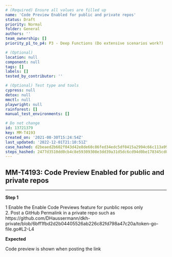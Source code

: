 ```yaml
---
# (Required) Ensure all values are filled up
name: 'Code Preview Enabled for public and private repos'
status: Draft
priority: Normal
folder: General
authors: ''
team_ownership: []
priority_p1_to_p4: P3 - Deep Functions (Do extensive scenarios work?)

# (Optional)
location: null
component: null
tags: []
labels: []
tested_by_contributor: ''

# (Optional) Test type and tools
cypress: null
detox: null
mmctl: null
playwright: null
rainforest: []
manual_test_environments: []

# Do not change
id: 13721379
key: MM-T4193
created_on: '2021-08-30T15:24:54Z'
last_updated: '2022-12-01T21:10:51Z'
case_hashed: d2beaed2b602f043d42e8de60c86fed34edc5df0415a2994c66c113a99aa930a672f828ddba36b3be5d186816853d2b1
steps_hashed: 2477d3510dd0cb4c8e59309308e3dd39a31d5dc6cd94d0be178345cd0d813902bd830390da2b5fee1747d1fe5959982a
---
```


<!-- (Auto-generated) Based on frontmatter's "key" and "name" -->

## MM-T4193: Code Preview Enabled for public and private repos

---

**Step 1**

1 Enable the Enable Code Previews feature for punblic repos only\
2\. Post a GitHub Permalink in a private repo such as https\://github.com/DHaussermann/dkh-private/blob/6bff1fbd2d2b04405526ab226c82fd798a47c20a/token-go-file.go#L2-L4

**Expected**

Code preview is shown when posting the link
